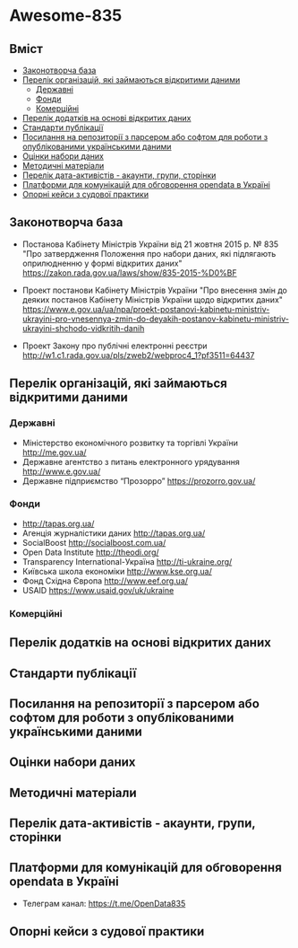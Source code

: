 # Awesome-835

## Вміст
- [Законотворча база](#)
- [Перелік організацій, які займаються відкритими даними](#)
  - [Державні](#)
  - [Фонди](#)
  - [Комерційні](#)
- [Перелік додатків на основі відкритих даних](#)
- [Стандарти публікації](#)
- [Посилання на репозиторії з парсером або софтом для роботи з опублікованими українськими даними](#)
- [Оцінки набори даних](#)
- [Методичні матеріали](#)
- [Перелік дата-активістів - акаунти, групи, сторінки](#)
- [Платформи для комунікацій для обговорення opendata в Україні](#)
- [Опорні кейси з судової практики](#)


## Законотворча база

- Постанова Кабінету  Міністрів України від 21 жовтня 2015 р. № 835
"Про затвердження Положення про набори даних, які підлягають оприлюдненню у формі відкритих даних"
    https://zakon.rada.gov.ua/laws/show/835-2015-%D0%BF

- Проект постанови Кабінету Міністрів України "Про внесення змін до деяких постанов Кабінету Міністрів України щодо відкритих даних"
https://www.e.gov.ua/ua/npa/proekt-postanovi-kabinetu-ministriv-ukrayini-pro-vnesennya-zmin-do-deyakih-postanov-kabinetu-ministriv-ukrayini-shchodo-vidkritih-danih

- Проект Закону про публічні електронні реєстри
http://w1.c1.rada.gov.ua/pls/zweb2/webproc4_1?pf3511=64437

## Перелік організацій, які займаються відкритими даними
### Державні
- Міністерство економічного розвитку та торгівлі України http://me.gov.ua/
- Державне агентство з питань електронного урядування http://www.e.gov.ua/
- Державне підприємство “Прозорро” https://prozorro.gov.ua/

### Фонди
- http://tapas.org.ua/
- Агенція журналістики даних http://tapas.org.ua/
- SocialBoost http://socialboost.com.ua/
- Open Data Institute http://theodi.org/
- Transparency International-Україна http://ti-ukraine.org/
- Київська школа економіки http://www.kse.org.ua/
- Фонд Східна Європа http://www.eef.org.ua/
- USAID https://www.usaid.gov/uk/ukraine

### Комерційні


## Перелік додатків на основі відкритих даних

## Стандарти публікації

## Посилання на репозиторії з парсером або софтом для роботи з опублікованими українськими даними

## Оцінки набори даних

## Методичні матеріали

## Перелік дата-активістів - акаунти, групи, сторінки

## Платформи для комунікацій для обговорення opendata в Україні

- Телеграм канал: https://t.me/OpenData835

## Опорні кейси з судової практики
